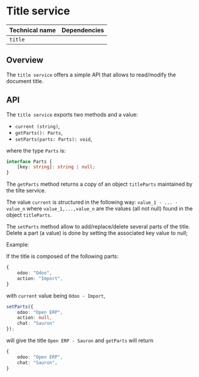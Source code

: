 # Title service

| Technical name | Dependencies |
| -------------- | ------------ |
| `title`        |              |

## Overview

The `title service` offers a simple API that allows to read/modify the document title.

## API

The `title service` exports two methods and a value:

-   `current (string)`,
-   `getParts(): Parts`,
-   `setParts(parts: Parts): void`,

where the type `Parts` is:

```ts
interface Parts {
    [key: string]: string | null;
}
```

The `getParts` method returns a copy of an object `titleParts` maintained by the tilte service.

The value `current` is structured in the following way: `value_1 - ... - value_n` where
`value_1,...,value_n` are the values (all not null) found in the object `titleParts`.

The `setParts` method allow to add/replace/delete several parts of the title. Delete a part (a value) is done
by setting the associated key value to null;

Example:

If the title is composed of the following parts:

```ts
{
    odoo: "Odoo",
    action: "Import",
}
```

with `current` value being `Odoo - Import`,

```ts
setParts({
    odoo: "Open ERP",
    action: null,
    chat: "Sauron"
});
```

will give the title `Open ERP - Sauron` and `getParts` will return

```ts
{
    odoo: "Open ERP",
    chat: "Sauron",
}
```
